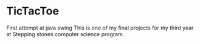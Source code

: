 # TicTacToe
First attempt at java swing
This is one of my final projects for my third year at Stepping stones computer science program.
